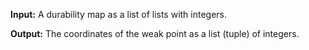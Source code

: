 **Input:** A durability map as a list of lists with integers. 

**Output:** The coordinates of the weak point as a list (tuple) of integers.
 